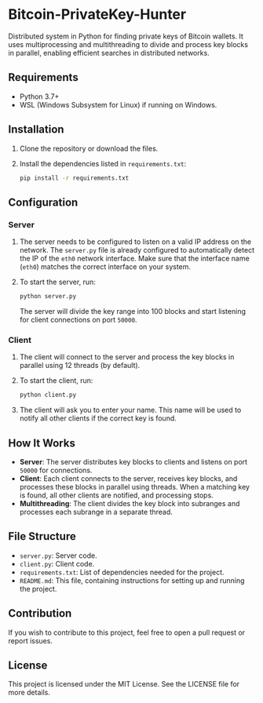 # Bitcoin-PrivateKey-Hunter

Distributed system in Python for finding private keys of Bitcoin wallets. It uses multiprocessing and multithreading to divide and process key blocks in parallel, enabling efficient searches in distributed networks.

## Requirements

- Python 3.7+
- WSL (Windows Subsystem for Linux) if running on Windows.

## Installation

1. Clone the repository or download the files.

2. Install the dependencies listed in `requirements.txt`:

    ```bash
    pip install -r requirements.txt
    ```

## Configuration

### Server

1. The server needs to be configured to listen on a valid IP address on the network. The `server.py` file is already configured to automatically detect the IP of the `eth0` network interface. Make sure that the interface name (`eth0`) matches the correct interface on your system.

2. To start the server, run:

    ```bash
    python server.py
    ```

   The server will divide the key range into 100 blocks and start listening for client connections on port `50000`.

### Client

1. The client will connect to the server and process the key blocks in parallel using 12 threads (by default).

2. To start the client, run:

    ```bash
    python client.py
    ```

3. The client will ask you to enter your name. This name will be used to notify all other clients if the correct key is found.

## How It Works

- **Server**: The server distributes key blocks to clients and listens on port `50000` for connections.
- **Client**: Each client connects to the server, receives key blocks, and processes these blocks in parallel using threads. When a matching key is found, all other clients are notified, and processing stops.
- **Multithreading**: The client divides the key block into subranges and processes each subrange in a separate thread.

## File Structure

- `server.py`: Server code.
- `client.py`: Client code.
- `requirements.txt`: List of dependencies needed for the project.
- `README.md`: This file, containing instructions for setting up and running the project.

## Contribution

If you wish to contribute to this project, feel free to open a pull request or report issues.

## License

This project is licensed under the MIT License. See the LICENSE file for more details.
